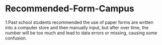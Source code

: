 # Recommended-Form-Campus
1.Past school students recommended the use of paper forms are written into a computer store and then manually input, but after over time, the number will be too much and lead to data errors or missing, causing some confusion.
